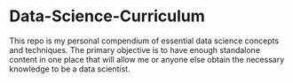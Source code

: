 # Data-Science-Curriculum

This repo is my personal compendium of essential data science concepts and techniques. The primary objective is to have enough standalone content in one place that will allow me or anyone else obtain the necessary knowledge to be a data scientist.